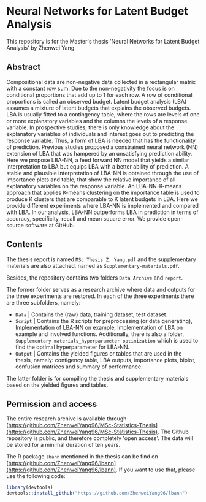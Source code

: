 # Neural Networks for Latent Budget Analysis

This repository is for the Master's thesis 'Neural Networks for Latent Budget Analysis' by Zhenwei Yang. 

## Abstract

Compositional data are non-negative data collected in a rectangular matrix with a constant row sum. Due to the non-negativity the focus is on conditional proportions that add up to 1 for each row. A row of conditional proportions is called an observed budget. Latent budget analysis (LBA) assumes a mixture of latent budgets that explains the observed budgets. LBA is usually fitted to a contingency table, where the rows are levels of one or more explanatory variables and the columns the levels of a response variable. In prospective studies, there is only knowledge about the explanatory variables of individuals and interest goes out to predicting the response variable. Thus, a form of LBA is needed that has the functionality of prediction. Previous studies proposed a constrained neural network (NN) extension of LBA that was hampered by an unsatisfying prediction ability. Here we propose LBA-NN, a feed forward NN model that yields a similar interpretation to LBA but equips LBA with a better ability of prediction. A stable and plausible interpretation of LBA-NN is obtained through the use of importance plots and table, that show the relative importance of all explanatory variables on the response variable. An LBA-NN-K-means approach that applies K-means clustering on the importance table is used to produce K clusters that are comparable to K latent budgets in LBA. Here we provide different experiments where LBA-NN is implemented and compared with LBA. In our analysis, LBA-NN outperforms LBA in prediction in terms of accuracy, specificity, recall and mean square error. We provide open-source software at GitHub.

## Contents

The thesis report is named `MSc Thesis Z. Yang.pdf` and the supplementary materials are also attached, named as `Supplementary-materials.pdf`.

Besides, the repository contains two folders `Data Archive` and `report`. 

The former folder serves as a research archive where data and outputs for the three experiments are restored. In each of the three experiments there are three subfolders, namely:

- `Data` | Contains the (raw) data, training dataset, test dataset.
- `Script` | Contains the R scripts for preprocessing (or data generating), Implementation of LBA-NN on example, Implementation of LBA on example and involved functions. Additionally, there is also a folder, `Supplementary materials_hyperparameter optimization` which is used to find the optimal hyperparameter for LBA-NN.
- `Output` | Contains the yielded figures or tables that are used in the thesis, namely: contigency table, LBA outputs, importance plots, biplot, confusion matrices and summary of performance.

The latter folder is for compiling the thesis and supplementary materials based on the yielded figures and tables.

## Permission and access

The entire research archive is available through [https://github.com/ZhenweiYang96/MSc-Statistics-Thesis](https://github.com/ZhenweiYang96/MSc-Statistics-Thesis). The Github repository is public, and therefore completely 'open access'. The data will be stored for a minimal duration of ten years.

The R package `lbann` mentioned in the thesis can be find on [https://github.com/ZhenweiYang96/lbann](https://github.com/ZhenweiYang96/lbann). If you want to use that, please use the following code:

```R
library(devtools)
devtools::install_github("https://github.com/ZhenweiYang96/lbann")
```
